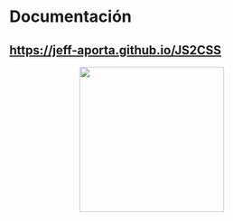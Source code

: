 # Documentación
## <a href="https://jeff-aporta.github.io/JS2CSS" target="_blank">https://jeff-aporta.github.io/JS2CSS</a>
<center>
    <img 
        src="https://jeff-aporta.github.io/JS2CSS/src/img/logo.JPG" width="256"
    />
</center>